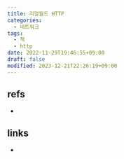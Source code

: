 ```yaml
---
title: 리얼월드 HTTP
categories:
  - 네트워크
tags:
  - 책
  - http
date: 2022-11-29T19:46:55+09:00
draft: false
modified: 2023-12-21T22:26:19+09:00
---
```




## refs
- 


## links
- 
